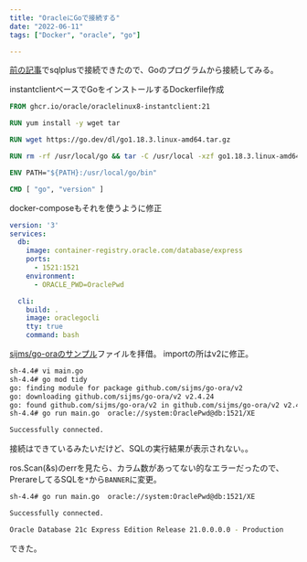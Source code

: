 ```yaml
---
title: "OracleにGoで接続する"
date: "2022-06-11"
tags: ["Docker", "oracle", "go"]

---
```


[前の記事](../11_oracle_docker)でsqlplusで接続できたので、Goのプログラムから接続してみる。

instantclientベースでGoをインストールするDockerfile作成
```dockerfile
FROM ghcr.io/oracle/oraclelinux8-instantclient:21

RUN yum install -y wget tar

RUN wget https://go.dev/dl/go1.18.3.linux-amd64.tar.gz

RUN rm -rf /usr/local/go && tar -C /usr/local -xzf go1.18.3.linux-amd64.tar.gz

ENV PATH="${PATH}:/usr/local/go/bin"

CMD [ "go", "version" ]

```

docker-composeもそれを使うように修正
```yaml
version: '3'
services:
  db:
    image: container-registry.oracle.com/database/express
    ports:
      - 1521:1521
    environment:
      - ORACLE_PWD=OraclePwd

  cli:
    build: .
    image: oraclegocli
    tty: true
    command: bash
```

[sijms/go-oraのサンプル](https://raw.githubusercontent.com/sijms/go-ora/master/examples/hello_sql/main.go)ファイルを拝借。
importの所はv2に修正。

```sh
sh-4.4# vi main.go
sh-4.4# go mod tidy
go: finding module for package github.com/sijms/go-ora/v2
go: downloading github.com/sijms/go-ora/v2 v2.4.24
go: found github.com/sijms/go-ora/v2 in github.com/sijms/go-ora/v2 v2.4.24
sh-4.4# go run main.go  oracle://system:OraclePwd@db:1521/XE

Successfully connected.

```
接続はできているみたいだけど、SQLの実行結果が表示されない。。

ros.Scan(&s)のerrを見たら、カラム数があってない的なエラーだったので、PrerareしてるSQLを`*`から`BANNER`に変更。

```sh
sh-4.4# go run main.go  oracle://system:OraclePwd@db:1521/XE

Successfully connected.

Oracle Database 21c Express Edition Release 21.0.0.0.0 - Production
```
できた。
